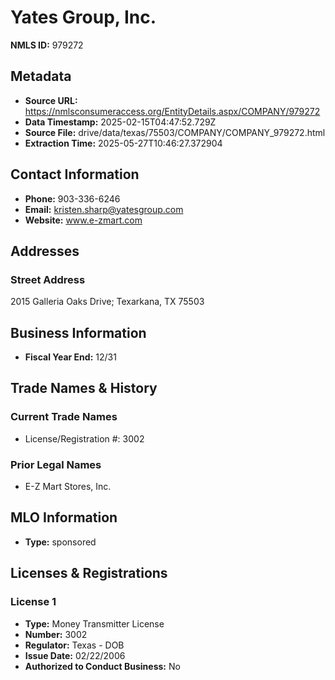# Yates Group, Inc.

**NMLS ID:** 979272

## Metadata
- **Source URL:** https://nmlsconsumeraccess.org/EntityDetails.aspx/COMPANY/979272
- **Data Timestamp:** 2025-02-15T04:47:52.729Z
- **Source File:** drive/data/texas/75503/COMPANY/COMPANY_979272.html
- **Extraction Time:** 2025-05-27T10:46:27.372904

## Contact Information
- **Phone:** 903-336-6246
- **Email:** kristen.sharp@yatesgroup.com
- **Website:** www.e-zmart.com

## Addresses
### Street Address
2015 Galleria Oaks Drive; Texarkana, TX 75503

## Business Information
- **Fiscal Year End:** 12/31

## Trade Names & History
### Current Trade Names
- License/Registration #: 3002

### Prior Legal Names
- E-Z Mart Stores, Inc.

## MLO Information
- **Type:** sponsored

## Licenses & Registrations

### License 1
- **Type:** Money Transmitter License
- **Number:** 3002
- **Regulator:** Texas - DOB
- **Issue Date:** 02/22/2006
- **Authorized to Conduct Business:** No
